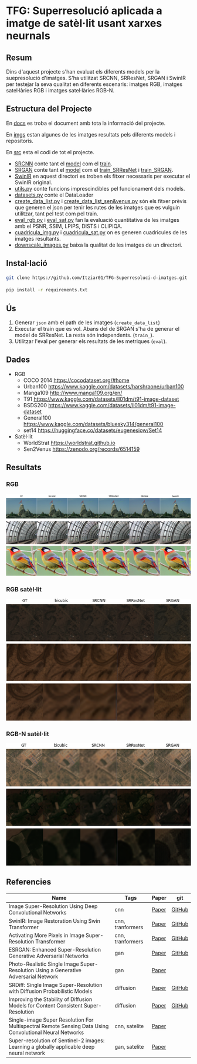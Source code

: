 # TFG: Superresolució aplicada a imatge de satèl·lit usant xarxes neurnals

## Resum
Dins d'aquest projecte s'han evaluat els diferents models per la suepresolució d'imatges. S'ha utilitzat SRCNN, SRResNet, SRGAN i SwinIR per testejar la seva qualitat en diferents escenaris: imatges RGB, imatges satel·làries RGB i imatges satel·làries RGB-N.

## Estructura del Projecte

En [docs](docs) es troba el document amb tota la informació del projecte.

En [imgs](imgs) estan algunes de les imatges resultats pels diferents models i repositoris.

En [src](src) esta el codi de tot el projecte.

- [SRCNN](src/SRCNN/) conte tant el [model](src/SRCNN/model.py) com el [train](src/SRCNN/train_srcnn.py).
- [SRGAN](src/SRGAN/) conte tant el [model](src/SRGAN/models.py) com el [train_SRResNet](src/SRGAN/train_srresnet.py) i [train_SRGAN](src/SRGAN/train_srgan.py).
- [SwinIR](src/SwinIR/) en aquest directori es troben els fitxer necessaris per executar el SwinIR original. 
- [utils.py](src/utils.py) conte funcions imprescindibles pel funcionament dels models.
- [datasets.py](src/datasets.py) conte el DataLoader
- [create_data_list.py](src/create_data_list.py) i [create_data_list_sen&venus.py](src/create_data_list_sen&venus.py) són els fitxer prèvis que generen el json per tenir les rutes de les imatges que es vulguin utilitzar, tant pel test com pel train.
- [eval_rgb.py](src/eval_rgb.py) i [eval_sat.py](src/eval_sat.py) fan la evaluació quantitativa de les imatges amb el PSNR, SSIM, LPIPS, DISTS i CLIPIQA.
- [cuadricula_img.py](src/cuadricula_img.py) i [cuadricula_sat.py](src/cuadricula_sat.py) on es generen cuadricules de les imatges resultants.
- [downscale_images.py](src/downscale_images.py) baixa la qualitat de les imatges de un directori.

## Instal·lació

``` bash
git clone https://github.com/Itziar01/TFG-Superresoluci-d-imatges.git

pip install -r requirements.txt
```

## Ús

1. Generar `json` amb el path de les imatges (`create_data_list`)
2. Executar el train que es vol. Abans del de SRGAN s'ha de generar el model de SRResNet. La resta són independents. (`train_`).
3. Utilitzar l'eval per generar els resultats de les metriques (`eval`).

## Dades

- RGB
  - COCO 2014 https://cocodataset.org/#home
  - Urban100 https://www.kaggle.com/datasets/harshraone/urban100
  - Manga109 http://www.manga109.org/en/
  - T91 https://www.kaggle.com/datasets/ll01dm/t91-image-dataset
  - BSDS200 https://www.kaggle.com/datasets/ll01dm/t91-image-dataset
  - General100 https://www.kaggle.com/datasets/bluesky314/general100
  - set14 https://huggingface.co/datasets/eugenesiow/Set14
- Satèl·lit
  - WorldStrat https://worldstrat.github.io
  - Sen2Venus https://zenodo.org/records/6514159

## Resultats

### RGB
![rgb](imgs/comparativa_img.png)

### RGB satèl·lit
![rgb_sat](imgs/rgb_sat_world_venus_sen.png)

### RGB-N satèl·lit
![rgbn_sat](imgs/rgbn_sat_world_venus_sen.png)

## Referencies

| Name                      | Tags           | Paper         | git              |
|---------------------------|----------------|---------------|------------------|
|Image Super-Resolution Using Deep Convolutional Networks                                               |cnn             |[Paper](https://arxiv.org/pdf/1501.00092.pdf)                                                             |[GitHub](https://github.com/Lornatang/SRCNN-PyTorch)  |
|SwinIR: Image Restoration Using Swin Transformer                                                       |cnn, tranformers|[Paper](https://arxiv.org/pdf/2108.10257v1.pdf)                                                           |[GitHub](https://github.com/JingyunLiang/SwinIR)    |
|Activating More Pixels in Image Super-Resolution Transformer                                           |cnn, tranformers|[Paper](https://arxiv.org/pdf/2205.04437v3.pdf)                                                           |[GitHub](https://github.com/XPixelGroup/HAT)        |
|ESRGAN: Enhanced Super-Resolution Generative Adversarial Networks                                      |gan             |[Paper](https://arxiv.org/pdf/1809.00219.pdf?)                                                            |[GitHub](https://github.com/leverxgroup/esrgan)     |
|Photo-Realistic Single Image Super-Resolution Using a Generative Adversarial Network                   |gan             |[Paper](https://arxiv.org/pdf/1609.04802.pdf)                                                             |                                                    |
|SRDiff: Single Image Super-Resolution with Diffusion Probabilistic Models                              |diffusion       |[Paper](https://arxiv.org/pdf/2104.14951.pdf)                                                             |[GitHub](https://github.com/LeiaLi/SRDiff/tree/main)|
|Improving the Stability of Diffusion Models for Content Consistent Super-Resolution                    |diffusion       |[Paper](https://arxiv.org/pdf/2401.00877.pdf)                                                             |[GitHub](https://github.com/csslc/CCSR)             |
|Single-image Super Resolution For Multispectral Remote Sensing Data Using Convolutional Neural Networks|cnn, satelite   |[Paper](https://isprs-archives.copernicus.org/articles/XLI-B3/883/2016/isprs-archives-XLI-B3-883-2016.pdf)|                                                    |
|Super-resolution of Sentinel-2 images: Learning a globally applicable deep neural network              |gan, satelite   |[Paper](https://arxiv.org/pdf/1803.04271.pdf)                                                             |                                                    |

